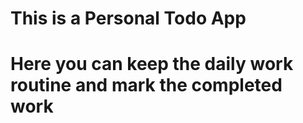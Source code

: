 # This is a Personal Todo App 
# Here you can keep the daily work routine and mark the completed work
